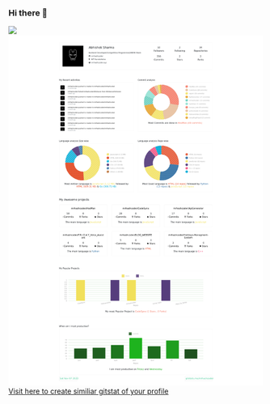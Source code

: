 ### Hi there 👋
![](https://komarev.com/ghpvc/?username=mrhashcoder)
![Screenshot](mrhashcoder_profile2.png)
<a href="https://gitstats.me"> Visit here to create similiar gitstat of your profile </a>
